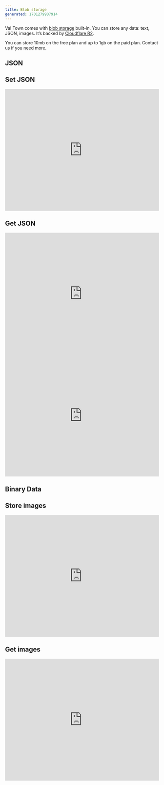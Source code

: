 ```yaml
---
title: Blob storage
generated: 1701279907914
---
```


Val Town comes with
[blob storage](https://www.cloudflare.com/en-gb/learning/cloud/what-is-blob-storage/)
built-in. You can store any data: text, JSON, images. It’s backed by
[Cloudflare R2](https://developers.cloudflare.com/r2).

You can store 10mb on the free plan and up to 1gb on the paid plan. Contact us
if you need more.

## JSON

## Set JSON

<div class="not-content">
  <iframe src="https://www.val.town/embed/andreterron/exampleSetBlobJson" width="100%" frameborder="no" style="height: 400px;">
    &#x20;
  </iframe>
</div>

## Get JSON

<div class="not-content">
  <iframe src="https://www.val.town/embed/andreterron/exampleGetBlobJson" width="100%" frameborder="no" style="height: 400px;">
    &#x20;
  </iframe>
</div>

<div class="not-content">
  <iframe src="https://www.val.town/embed/std/docsBlobCounterDemo" width="100%" frameborder="no" style="height: 400px;">
    &#x20;
  </iframe>
</div>

## Binary Data

## Store images

<div class="not-content">
  <iframe src="https://www.val.town/embed/andreterron/blobSavePictureExample" width="100%" frameborder="no" style="height: 400px;">
    &#x20;
  </iframe>
</div>

## Get images

<div class="not-content">
  <iframe src="https://www.val.town/embed/andreterron/blobReadPictureExample" width="100%" frameborder="no" style="height: 400px;">
    &#x20;
  </iframe>
</div>
